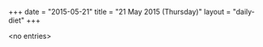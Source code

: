 +++
date = "2015-05-21"
title = "21 May 2015 (Thursday)"
layout = "daily-diet"
+++


\<no entries\>
